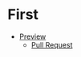 # First
- [Preview](https://arturkozmenko.github.io/First/)
  - [Pull Request](https://github.com/ArturKozmenko/First/pull/1)